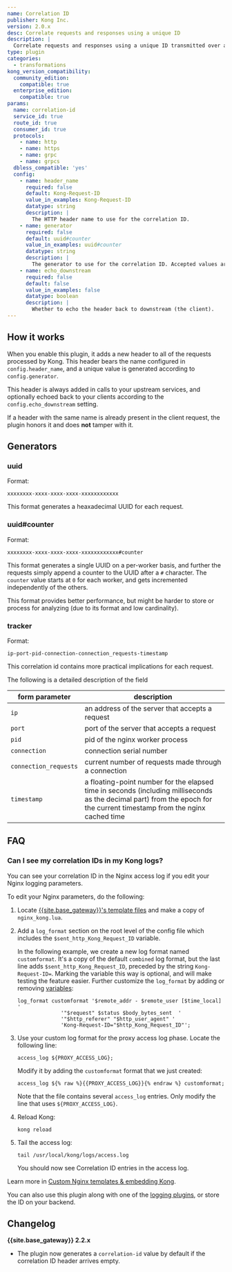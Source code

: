 ```yaml
---
name: Correlation ID
publisher: Kong Inc.
version: 2.0.x
desc: Correlate requests and responses using a unique ID
description: |
  Correlate requests and responses using a unique ID transmitted over an HTTP header.
type: plugin
categories:
  - transformations
kong_version_compatibility:
  community_edition:
    compatible: true
  enterprise_edition:
    compatible: true
params:
  name: correlation-id
  service_id: true
  route_id: true
  consumer_id: true
  protocols:
    - name: http
    - name: https
    - name: grpc
    - name: grpcs
  dbless_compatible: 'yes'
  config:
    - name: header_name
      required: false
      default: Kong-Request-ID
      value_in_examples: Kong-Request-ID
      datatype: string
      description: |
        The HTTP header name to use for the correlation ID.
    - name: generator
      required: false
      default: uuid#counter
      value_in_examples: uuid#counter
      datatype: string
      description: |
        The generator to use for the correlation ID. Accepted values are `uuid`, `uuid#counter`, and `tracker`. See [Generators](#generators).
    - name: echo_downstream
      required: false
      default: false
      value_in_examples: false
      datatype: boolean
      description: |
        Whether to echo the header back to downstream (the client).
---
```


## How it works

When you enable this plugin, it adds a new header to all of the requests processed by Kong. This header bears the name configured in `config.header_name`, and a unique value is generated according to `config.generator`.

This header is always added in calls to your upstream services, and optionally echoed back to your clients according to the `config.echo_downstream` setting.

If a header with the same name is already present in the client request, the plugin honors it and does **not** tamper with it.

## Generators

### uuid

Format:
```
xxxxxxxx-xxxx-xxxx-xxxx-xxxxxxxxxxxx
```

This format generates a heaxadecimal UUID for each request.
### uuid#counter

Format:
```
xxxxxxxx-xxxx-xxxx-xxxx-xxxxxxxxxxxx#counter
```

This format generates a single UUID on a per-worker basis, and further the requests simply append a counter to the UUID after a `#` character. The `counter` value starts at `0` for each worker, and gets incremented independently of the others.

This format provides better performance, but might be harder to store or process for analyzing (due to its format and low cardinality).

### tracker

Format:
```
ip-port-pid-connection-connection_requests-timestamp
```

This correlation id contains more practical implications for each request.

The following is a detailed description of the field

form parameter      | description
---                 | ---
`ip` | an address of the server that accepts a request
`port` | port of the server that accepts a request
`pid` | pid of the nginx worker process
`connection` | connection serial number
`connection_requests` | current number of requests made through a connection
`timestamp` | a floating-point number for the elapsed time in seconds (including milliseconds as the decimal part) from the epoch for the current timestamp from the nginx cached time

## FAQ

### Can I see my correlation IDs in my Kong logs?

You can see your correlation ID in the Nginx access log if you edit your Nginx logging parameters.

To edit your Nginx parameters, do the following:

1. Locate [{{site.base_gateway}}'s template files](/gateway/latest/reference/configuration/#custom-nginx-templates) and make a copy of `nginx_kong.lua`.
1. Add a `log_format` section on the root level of the config file which includes the
  `$sent_http_Kong_Request_ID` variable.

   In the following example, we create a new log format named `customformat`.
   It's a copy of the default `combined` log format, but the last line adds
   `$sent_http_Kong_Request_ID`, preceded by the string `Kong-Request-ID=`.
   Marking the variable this way is optional, and will make testing the feature easier.
   Further customize the `log_format` by adding or removing
   [variables](http://nginx.org/en/docs/http/ngx_http_log_module.html):

   ```
   log_format customformat '$remote_addr - $remote_user [$time_local] '
                 '"$request" $status $body_bytes_sent  '
                 '"$http_referer" "$http_user_agent" '
                 'Kong-Request-ID="$http_Kong_Request_ID"';
   ```

1. Use your custom log format for the proxy access log phase. Locate the following line:

   ```
   access_log ${PROXY_ACCESS_LOG};
   ```

     Modify it by adding the `customformat` format that we just created:

   ```
   access_log ${% raw %}{{PROXY_ACCESS_LOG}}{% endraw %} customformat;
   ```

     Note that the file contains several `access_log` entries. Only modify the line
     that uses `${PROXY_ACCESS_LOG}`.

2. Reload Kong:

   ```
   kong reload
   ```

3. Tail the access log:

   ```
   tail /usr/local/kong/logs/access.log
   ```

   You should now see Correlation ID entries in the access log.

Learn more in [Custom Nginx templates & embedding Kong](/gateway/latest/reference/configuration/#custom-nginx-templates--embedding-kong).

You can also use this plugin along with one of the [logging plugins](/hub/#logging), or store the ID on your backend.

## Changelog

**{{site.base_gateway}} 2.2.x**
* The plugin now generates a `correlation-id` value by default if the correlation ID header arrives empty.
